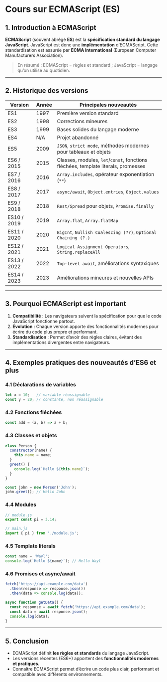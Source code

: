 # Cours sur ECMAScript (ES)

## 1. Introduction à ECMAScript

**ECMAScript** (souvent abrégé **ES**) est la **spécification standard du langage JavaScript**.
JavaScript est donc une **implémentation** d’ECMAScript.
Cette standardisation est assurée par **ECMA International** (European Computer Manufacturers Association).

> En résumé : ECMAScript = règles et standard ; JavaScript = langage qu’on utilise au quotidien.

---

## 2. Historique des versions

| Version     | Année | Principales nouveautés                                                            |
| ----------- | ----- | --------------------------------------------------------------------------------- |
| ES1         | 1997  | Première version standard                                                         |
| ES2         | 1998  | Corrections mineures                                                              |
| ES3         | 1999  | Bases solides du langage moderne                                                  |
| ES4         | N/A   | Projet abandonné                                                                  |
| ES5         | 2009  | `JSON`, `strict mode`, méthodes modernes pour tableaux et objets                  |
| ES6 / 2015  | 2015  | Classes, modules, `let`/`const`, fonctions fléchées, template literals, promesses |
| ES7 / 2016  | 2016  | `Array.includes`, opérateur exponentiation (`**`)                                 |
| ES8 / 2017  | 2017  | `async/await`, `Object.entries`, `Object.values`                                  |
| ES9 / 2018  | 2018  | `Rest/Spread` pour objets, `Promise.finally`                                      |
| ES10 / 2019 | 2019  | `Array.flat`, `Array.flatMap`                                                     |
| ES11 / 2020 | 2020  | `BigInt`, `Nullish Coalescing (??)`, `Optional Chaining (?.)`                     |
| ES12 / 2021 | 2021  | `Logical Assignment Operators`, `String.replaceAll`                               |
| ES13 / 2022 | 2022  | `Top-level await`, améliorations syntaxiques                                      |
| ES14 / 2023 | 2023  | Améliorations mineures et nouvelles APIs                                          |

---

## 3. Pourquoi ECMAScript est important

1. **Compatibilité** : Les navigateurs suivent la spécification pour que le code JavaScript fonctionne partout.
2. **Évolution** : Chaque version apporte des fonctionnalités modernes pour écrire du code plus propre et performant.
3. **Standardisation** : Permet d’avoir des règles claires, évitant des implémentations divergentes entre navigateurs.

---

## 4. Exemples pratiques des nouveautés d’ES6 et plus

### 4.1 Déclarations de variables

```js
let x = 10;   // variable réassignable
const y = 20; // constante, non réassignable
```

### 4.2 Fonctions fléchées

```js
const add = (a, b) => a + b;
```

### 4.3 Classes et objets

```js
class Person {
  constructor(name) {
    this.name = name;
  }
  greet() {
    console.log(`Hello ${this.name}`);
  }
}

const john = new Person('John');
john.greet(); // Hello John
```

### 4.4 Modules

```js
// module.js
export const pi = 3.14;

// main.js
import { pi } from './module.js';
```

### 4.5 Template literals

```js
const name = 'Wayl';
console.log(`Hello ${name}`); // Hello Wayl
```

### 4.6 Promises et async/await

```js
fetch('https://api.example.com/data')
  .then(response => response.json())
  .then(data => console.log(data));

async function getData() {
  const response = await fetch('https://api.example.com/data');
  const data = await response.json();
  console.log(data);
}
```

---

## 5. Conclusion

* ECMAScript définit **les règles et standards** du langage JavaScript.
* Les versions récentes (ES6+) apportent des **fonctionnalités modernes et pratiques**.
* Connaître ECMAScript permet d’écrire un code plus clair, performant et compatible avec différents environnements.

